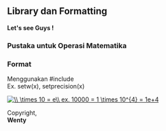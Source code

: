 ## Library dan Formatting

**Let's see Guys !**  
### Pustaka untuk Operasi Matematika  

### Format  
Menggunakan #include <iomanip>  
Ex. setw(x), setprecision(x) 


<a href="https://www.codecogs.com/eqnedit.php?latex=\\&space;\times&space;10&space;=&space;e\\&space;ex.&space;10000&space;=&space;1&space;\times&space;10^{4}&space;=&space;1e&plus;4" target="_blank"><img src="https://latex.codecogs.com/gif.latex?\\&space;\times&space;10&space;=&space;e\\&space;ex.&space;10000&space;=&space;1&space;\times&space;10^{4}&space;=&space;1e&plus;4" title="\\ \times 10 = e\\ ex. 10000 = 1 \times 10^{4} = 1e+4" /></a>
  
Copyright,<br/>
**Wenty**





